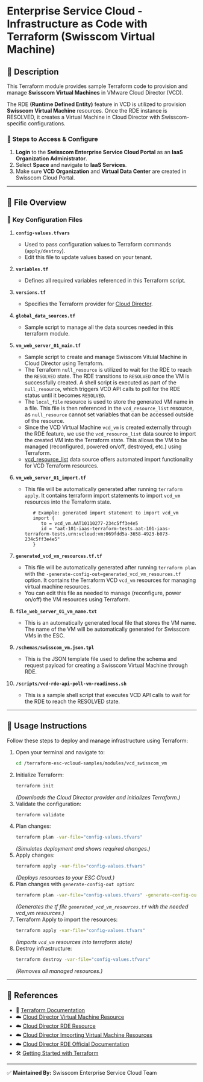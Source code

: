 # Enterprise Service Cloud - Infrastructure as Code with Terraform (Swisscom Virtual Machine)
## 🌟 Description
This Terraform module provides sample Terraform code to provision and manage **Swisscom Virtual Machines** in VMware Cloud Director (VCD).

The RDE **(Runtime Defined Entity)** feature in VCD is utilized to provision **Swisscom Virtual Machine** resources. Once the RDE instance is RESOLVED, it creates a Virtual Machine in Cloud Director with Swisscom-specific configurations.

### 🔹 Steps to Access & Configure
1. **Login** to the **Swisscom Enterprise Service Cloud Portal** as an **IaaS Organization Administrator**.
2. Select **Space** and navigate to **IaaS Services**.
3. Make sure **VCD Organization** and **Virtual Data Center** are created in Swisscom Cloud Portal.

---

## 📂 File Overview
### 🔧 **Key Configuration Files**

1. **`config-values.tfvars`**  
   - Used to pass configuration values to Terraform commands (`apply/destroy`).
   - Edit this file to update values based on your tenant.

2. **`variables.tf`**  
   - Defines all required variables referenced in this Terraform script.

3. **`versions.tf`**  
   - Specifies the Terraform provider for [Cloud Director](https://github.com/terraform-providers/terraform-provider-vcd).

4. **`global_data_sources.tf`**  
   - Sample script to manage all the data sources needed in this terraform module.

4. **`vm_web_server_01_main.tf`**  
   - Sample script to create and manage Swisscom Vituial Machine in Cloud Director using Terraform.
   - The Terraform `null_resource` is utilized to wait for the RDE to reach the `RESOLVED` state. The RDE transitions to `RESOLVED` once the VM is successfully created. A shell script is executed as part of the `null_resource`, which triggers VCD API calls to poll for the RDE status until it becomes `RESOLVED`.
   - The `local_file` resource is used to store the generated VM name in a file. This file is then referenced in the `vcd_resource_list` resource, as `null_resource` cannot set variables that can be accessed outside of the resource.
   - Since the VCD Virtual Machine `vcd_vm` is created externally through the RDE feature, we use the `vcd_resource_list` data source to import the created VM into the Terraform state. This allows the VM to be managed (reconfigured, powered on/off, destroyed, etc.) using Terraform.
   - [vcd_resource_list](https://registry.terraform.io/providers/vmware/vcd/latest/docs/guides/importing_resources#more-automated-import-operations) data source offers automated import functionality for VCD Terraform resources.

4. **`vm_web_server_01_import.tf`**  
   - This file will be automatically generated after running `terraform apply`. It contains terraform import statements to import `vcd_vm` resources into the Terraform state.
   
      ```
         # Example: generated import statement to import vcd_vm
         import {
            to = vcd_vm.AAT10110277-234c5ff3e4e5
            id = "aat-101-iaas-terraform-tests.aat-101-iaas-terraform-tests.urn:vcloud:vm:069fdd5a-3658-4923-b073-234c5ff3e4e5"
         }
      ```

4. **`generated_vcd_vm_resources.tf.tf`**  
   - This file will be automatically generated after running `terraform plan` with the `-generate-config-out=generated_vcd_vm_resources.tf` option. It contains the Terraform VCD `vcd_vm` resources for managing virtual machine resources.
   - You can edit this file as needed to manage (reconfigure, power on/off) the VM resources using Terraform.

4. **`file_web_server_01_vm_name.txt`**  
   - This is an automatically generated local file that stores the VM name. The name of the VM will be automatically generated for Swisscom VMs in the ESC.

4. **`/schemas/swisscom_vm.json.tpl`**  
   - This is the JSON template file used to define the schema and request payload for creating a Swisscom Virtual Machine through RDE.

4. **`/scripts/vcd-rde-api-poll-vm-readiness.sh`**  
   - This is a sample shell script that executes VCD API calls to wait for the RDE to reach the RESOLVED state.            

---

## 🚀 Usage Instructions
Follow these steps to deploy and manage infrastructure using Terraform:

1. Open your terminal and navigate to:
   ```bash
   cd /terraform-esc-vcloud-samples/modules/vcd_swisscom_vm
   ```
2. Initialize Terraform:
   ```bash
   terraform init
   ```
   _(Downloads the Cloud Director provider and initializes Terraform.)_
3. Validate the configuration:
   ```bash
   terraform validate
   ```
4. Plan changes:
   ```bash
   terraform plan -var-file="config-values.tfvars"
   ```
   _(Simulates deployment and shows required changes.)_
5. Apply changes:
   ```bash
   terraform apply -var-file="config-values.tfvars"
   ```
   _(Deploys resources to your ESC Cloud.)_
6. Plan changes with `generate-config-out option`:
   ```bash
   terraform plan -var-file="config-values.tfvars" -generate-config-out=generated_vcd_vm_resources.tf
   ```
   _(Generates the tf file `generated_vcd_vm_resources.tf` with the needed vcd_vm resources.)_  
8. Terraform Apply to import the resources:
   ```bash
   terraform apply -var-file="config-values.tfvars"
   ```
   _(Imports `vcd_vm` resources into terraform state)_      
8. Destroy infrastructure:
   ```bash
   terraform destroy -var-file="config-values.tfvars"
   ```
   _(Removes all managed resources.)_

---

## 🔗 References
- 📖 [Terraform Documentation](https://www.terraform.io/)
- ☁️  [Cloud Director Virtual Machine Resource](https://registry.terraform.io/providers/vmware/vcd/latest/docs/resources/vm)
- ☁️  [Cloud Director RDE Resource](https://registry.terraform.io/providers/vmware/vcd/latest/docs/resources/rde)
- ☁️  [Cloud Director Importing Virtual Machine Resources](https://registry.terraform.io/providers/vmware/vcd/latest/docs/guides/importing_resources#more-automated-import-operations)
- ☁️  [Cloud Director RDE Official Documentation](https://techdocs.broadcom.com/us/en/vmware-cis/cloud-director/vmware-cloud-director/10-6/vcd-ext-developer-guide/extensibility-platform-defined-entities-defined-entities-overview.html)
- 🛠 [Getting Started with Terraform](https://learn.hashicorp.com/terraform/getting-started/install)


---

✅ **Maintained By:** Swisscom Enterprise Service Cloud Team